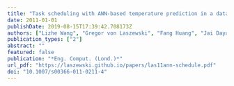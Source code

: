 ```yaml
---
title: "Task scheduling with ANN-based temperature prediction in a data center: a simulation-based study"
date: 2011-01-01
publishDate: 2019-08-15T17:39:42.708173Z
authors: ["Lizhe Wang", "Gregor von Laszewski", "Fang Huang", "Jai Dayal", "Tom Frulani", "Geoffrey Fox"]
publication_types: ["2"]
abstract: ""
featured: false
publication: "*Eng. Comput. (Lond.)*"
url_pdf: "https://laszewski.github.io/papers/las11ann-schedule.pdf"
doi: "10.1007/s00366-011-0211-4"
---
```


